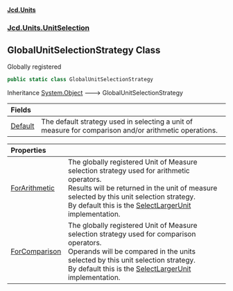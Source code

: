 #### [Jcd.Units](index.md 'index')
### [Jcd.Units.UnitSelection](Jcd.Units.UnitSelection.md 'Jcd.Units.UnitSelection')

## GlobalUnitSelectionStrategy Class

Globally registered

```csharp
public static class GlobalUnitSelectionStrategy
```

Inheritance [System.Object](https://docs.microsoft.com/en-us/dotnet/api/System.Object 'System.Object') &#129106; GlobalUnitSelectionStrategy

| Fields | |
| :--- | :--- |
| [Default](Jcd.Units.UnitSelection.GlobalUnitSelectionStrategy.Default.md 'Jcd.Units.UnitSelection.GlobalUnitSelectionStrategy.Default') | The default strategy used in selecting a unit of measure for comparison and/or arithmetic operations. |

| Properties | |
| :--- | :--- |
| [ForArithmetic](Jcd.Units.UnitSelection.GlobalUnitSelectionStrategy.ForArithmetic.md 'Jcd.Units.UnitSelection.GlobalUnitSelectionStrategy.ForArithmetic') | The globally registered Unit of Measure selection strategy used for arithmetic operators.<br/>Results will be returned in the unit of measure selected by this unit selection strategy.<br/>By default this is the [SelectLargerUnit](Jcd.Units.UnitSelection.SelectLargerUnit.md 'Jcd.Units.UnitSelection.SelectLargerUnit') implementation. |
| [ForComparison](Jcd.Units.UnitSelection.GlobalUnitSelectionStrategy.ForComparison.md 'Jcd.Units.UnitSelection.GlobalUnitSelectionStrategy.ForComparison') | The globally registered Unit of Measure selection strategy used for comparison operators.<br/>Operands will be compared in the units selected by this unit selection strategy.<br/>By default this is the [SelectLargerUnit](Jcd.Units.UnitSelection.SelectLargerUnit.md 'Jcd.Units.UnitSelection.SelectLargerUnit') implementation. |
